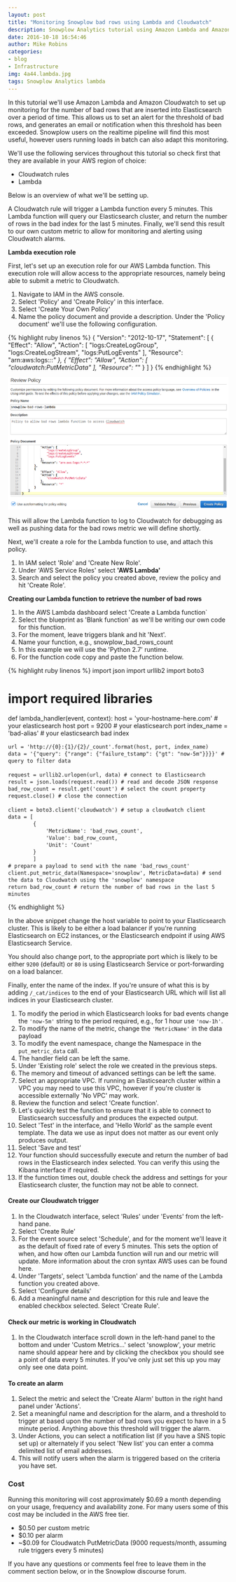 ```yaml
---
layout: post
title: "Monitoring Snowplow bad rows using Lambda and Cloudwatch"
description: Snowplow Analytics tutorial using Amazon Lambda and Amazon Cloudwatch to set up monitoring for the number of bad rows that are inserted into Elasticsearch over a period of time.
date: 2016-10-18 16:54:46
author: Mike Robins
categories:
- blog
- Infrastructure
img: 4a44.lambda.jpg
tags: Snowplow Analytics lambda
---
```


In this tutorial we'll use Amazon Lambda and Amazon Cloudwatch to set up monitoring for the number of bad rows that are inserted into Elasticsearch over a period of time. This allows us to set an alert for the threshold of bad rows, and generates an email or notification when this threshold has been exceeded. Snowplow users on the realtime pipeline will find this most useful, however users running loads in batch can also adapt this monitoring.

We'll use the following services throughout this tutorial so check first that they are available in your AWS region of choice:

* Cloudwatch rules
* Lambda

Below is an overview of what we'll be setting up.

A Cloudwatch rule will trigger a Lambda function every 5 minutes. This Lambda function will query our Elasticsearch cluster, and return the number of rows in the bad index for the last 5 minutes. Finally, we'll send this result to our own custom metric to allow for monitoring and alerting using Cloudwatch alarms.

**Lambda execution role**

First, let's set up an execution role for our AWS Lambda function. This execution role will allow access to the appropriate resources, namely being able to submit a metric to Cloudwatch.

1. Navigate to IAM in the AWS console.
2. Select 'Policy' and 'Create Policy' in this interface.
3. Select 'Create Your Own Policy'
4. Name the policy document and provide a description. Under the 'Policy document' we'll use the following configuration.

{% highlight ruby linenos %}
{
    "Version": "2012-10-17",
    "Statement": [
        {
            "Effect": "Allow",
            "Action": [
                "logs:CreateLogGroup",
                "logs:CreateLogStream",
                "logs:PutLogEvents"
            ],
            "Resource": "arn:aws:logs:*:*:*"
        },
        {
            "Effect": "Allow",
            "Action": [
                "cloudwatch:PutMetricData"
            ],
            "Resource": "*"
        }
    ]
}
{% endhighlight %}


![Lambda bad rows AWS IAM Policy](/assets/img/blog/iam-policy-bad-rows-lambda.png)


This will allow the Lambda function to log to Cloudwatch for debugging as well as pushing data for the bad rows metric we will define shortly.

Next, we'll create a role for the Lambda function to use, and attach this policy.

1. In IAM select 'Role' and 'Create New Role'.
2. Under 'AWS Service Roles' select **'AWS Lambda'**
3. Search and select the policy you created above, review the policy and hit 'Create Role'.

**Creating our Lambda function to retrieve the number of bad rows**

1. In the AWS Lambda dashboard select 'Create a Lambda function`
2. Select the blueprint as 'Blank function' as we'll be writing our own code for this function.
3. For the moment, leave triggers blank and hit 'Next'.
4. Name your function, e.g., snowplow_bad_rows_count
5. In this example we will use the 'Python 2.7' runtime.
6. For the function code copy and paste the function below.

{% highlight ruby linenos %}
import json
import urllib2
import boto3
# import required libraries

def lambda_handler(event, context):
    host = 'your-hostname-here.com' # your elasticsearch host
    port = 9200 # your elasticsearch port
    index_name = 'bad-alias' # your elasticsearch bad index

    url = 'http://{0}:{1}/{2}/_count'.format(host, port, index_name)
    data = '{"query": {"range": {"failure_tstamp": {"gt": "now-5m"}}}}' # query to filter data

    request = urllib2.urlopen(url, data) # connect to Elasticsearch
    result = json.loads(request.read()) # read and decode JSON response
    bad_row_count = result.get('count') # select the count property
    request.close() # close the connection

    client = boto3.client('cloudwatch') # setup a cloudwatch client
    data = [
            {
                'MetricName': 'bad_rows_count',
                'Value': bad_row_count,
                'Unit': 'Count'
            }
            ]
    # prepare a payload to send with the name 'bad_rows_count'
    client.put_metric_data(Namespace='snowplow', MetricData=data) # send the data to Cloudwatch using the 'snowplow' namespace
    return bad_row_count # return the number of bad rows in the last 5 minutes
{% endhighlight %}

In the above snippet change the host variable to point to your Elasticsearch cluster. This is likely to be either a load balancer if you're running Elasticsearch on EC2 instances, or the Elasticsearch endpoint if using AWS Elasticsearch Service.

You should also change port, to the appropriate port which is likely to be either `9200` (default) or `80` is using Elasticsearch Service or port-forwarding on a load balancer.

Finally, enter the name of the index. If you're unsure of what this is by adding `/_cat/indices` to the end of your Elasticsearch URL which will list all indices in your Elasticsearch cluster.

1. To modify the period in which Elasticsearch looks for bad events change the `'now-5m'` string to the period required, e.g., for 1 hour use `'now-1h'`.
2. To modify the name of the metric, change the `'MetricName'` in the data payload
3. To modify the event namespace, change the Namespace in the `put_metric_data` call.
4. The handler field can be left the same.
5. Under 'Existing role' select the role we created in the previous steps.
6. The memory and timeout of advanced settings can be left the same.
7. Select an appropriate VPC. If running an Elasticsearch cluster within a VPC you may need to use this VPC, however if you're cluster is accessible externally 'No VPC' may work.
8. Review the function and select 'Create function'.
9. Let's quickly test the function to ensure that it is able to connect to Elasticsearch successfully and produces the expected output.
10. Select 'Test' in the interface, and 'Hello World' as the sample event template. The data we use as input does not matter as our event only produces output.
11. Select 'Save and test'
12. Your function should successfully execute and return the number of bad rows in the Elasticsearch index selected. You can verify this using the Kibana interface if required.
13. If the function times out, double check the address and settings for your Elasticsearch cluster, the function may not be able to connect.

#### Create our Cloudwatch trigger

1. In the Cloudwatch interface, select 'Rules' under 'Events' from the left-hand pane.
2. Select 'Create Rule'
3. For the event source select 'Schedule', and for the moment we'll leave it as the default of fixed rate of every 5 minutes. This sets the option of when, and how often our Lambda function will run and our metric will update. More information about the cron syntax AWS uses can be found here.
4. Under 'Targets', select 'Lambda function' and the name of the Lambda function you created above.
5. Select 'Configure details'
6. Add a meaningful name and description for this rule and leave the enabled checkbox selected. Select 'Create Rule'.

#### Check our metric is working in Cloudwatch

1. In the Cloudwatch interface scroll down in the left-hand panel to the bottom and under 'Custom Metrics...' select 'snowplow', your metric name should appear here and by clicking the checkbox you should see a point of data every 5 minutes. If you've only just set this up you may only see one data point.

#### To create an alarm

1. Select the metric and select the 'Create Alarm' button in the right hand panel under 'Actions'.
2. Set a meaningful name and description for the alarm, and a threshold to trigger at based upon the number of bad rows you expect to have in a 5 minute period. Anything above this threshold will trigger the alarm.
3. Under Actions, you can select a notification list (if you have a SNS topic set up) or alternately if you select 'New list' you can enter a comma delimited list of email addresses.
4. This will notify users when the alarm is triggered based on the criteria you have set.

### Cost

Running this monitoring will cost approximately $0.69 a month depending on your usage, frequency and availability zone. For many users some of this cost may be included in the AWS free tier.

* $0.50 per custom metric
* $0.10 per alarm
* ~$0.09 for Cloudwatch PutMetricData (9000 requests/month, assuming rule triggers every 5 minutes)

If you have any questions or comments feel free to leave them in the comment section below, or in the Snowplow discourse forum.
